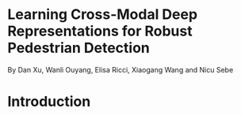 # Learning Cross-Modal Deep Representations for Robust Pedestrian Detection
By Dan Xu, Wanli Ouyang, Elisa Ricci, Xiaogang Wang and Nicu Sebe
# Introduction

